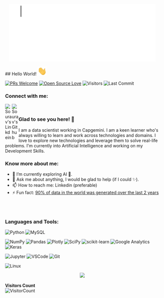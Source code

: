<p  align="center"><img src = "https://github.com/MohapatraSourav/MohapatraSourav/blob/main/gifs/intro.GIF"></p>
## Hello World! <img src="https://github.com/MohapatraSourav/MohapatraSourav/blob/main/gifs/Hi.gif" width="30px"></h2>
<br />

[![PRs Welcome](https://img.shields.io/badge/PRs-welcome-brightgreen.svg?style=flat&logo=github)](https://github.com/MohapatraSourav)
[![Open Source Love](https://badges.frapsoft.com/os/v2/open-source.svg?v=103)](https://github.com/MohapatraSourav)
<img alt="Visitors" src="https://komarev.com/ghpvc/?username=MohapatraSourav&style=flat&labelColor=black&logo=github&label=PROFILE+VIEWS&color=29bf12"/>
<img alt="Last Commit" src="https://img.shields.io/github/last-commit/MohapatraSourav/MohapatraSourav?logo=markdown&label=LAST+UPDATE&color=29bf12&style=flat">


<h3 align="left">Connect with me:</h3>
<a href="https://in.linkedin.com/in/sourav-mohapatra0107">
<img align="left" alt="Sourav's Linkdein" width="22px" src="https://cdn.jsdelivr.net/npm/simple-icons@v3/icons/linkedin.svg" />
</a>
<a href="https://github.com/MohapatraSourav">
  <img align="left" alt="Sourav's Github" width="22px" src="https://cdn.jsdelivr.net/npm/simple-icons@v3/icons/github.svg" />
</a>

<br />

### Glad to see you here! 🙂 &nbsp;
I am a data scientist working in Capgemini. I am a keen learner who's always willing to learn and work across technologies and domains. I love to explore new technologies and leverage them to solve real-life problems. I'm currently into Artificial Intelligence and working on my Development Skills.
<br />

<!-- <img align="right" height="250" width="375" alt="GIF" src="https://github.com/MohapatraSourav/MohapatraSourav/blob/main/gifs/quotes.gif" /> -->

### Know more about me:

- 🔭 I’m currently exploring AI 🚀.
- 💬 Ask me about anything, I would be glad to help (if I could ✨).
- 📫 How to reach me: Linkedin (preferable)
- ⚡ Fun fact: <a href = "https://rivery.io/blog/big-data-statistics-how-much-data-is-there-in-the-world/"> 90% of data in the world was generated over the last 2 years </a>

<br>
<br>
<h3 align="left">Languages and Tools:</h3>

![Python](https://img.shields.io/badge/python%20-%23E34F26.svg?&style=for-the-badge&logo=python&ogoColor=white)
![MySQL](https://img.shields.io/badge/MySQL-00000F?style=for-the-badge&logo=mysql&logoColor=white)

![NumPy](https://img.shields.io/badge/numpy-%23013243.svg?style=for-the-badge&logo=numpy&logoColor=white)
![Pandas](https://img.shields.io/badge/pandas-%23150458.svg?style=for-the-badge&logo=pandas&logoColor=white)
![Plotly](https://img.shields.io/badge/Plotly-239120?style=for-the-badge&logo=plotly&logoColor=white)
![SciPy](https://img.shields.io/badge/SciPy-%230C55A5.svg?style=for-the-badge&logo=scipy&logoColor=%white)
![scikit-learn](https://img.shields.io/badge/scikit--learn-%23F7931E.svg?style=for-the-badge&logo=scikit-learn&logoColor=white)
![Google Analytics](https://img.shields.io/badge/Google%20Analytics-E37400?style=for-the-badge&logo=google%20analytics&logoColor=white)
![Keras](https://img.shields.io/badge/Keras-D00000?style=for-the-badge&logo=Keras&logoColor=white)

![Jupyter](https://img.shields.io/badge/Jupyter-F37626.svg?&style=for-the-badge&logo=Jupyter&logoColor=white)
![VSCode](https://img.shields.io/badge/-vscode-00a8e8?style=for-the-badge&logo=visual-studio-code)
![Git](https://img.shields.io/badge/git%20-%23F05033.svg?&style=for-the-badge&logo=git&logoColor=white)

![Linux](https://img.shields.io/badge/-linux-772953?style=for-the-badge&logo=linux)


<p align="center"><img width="50%" src="https://github-readme-stats.vercel.app/api?username=MohapatraSourav&show_icons=true" /></p>

<!-- <img align="center" src="https://github-readme-stats.vercel.app/api/top-langs/?username=syedareehaquasar&theme=radical&hide_langs_below=1" /> -->



**Visitors Count**  
![VisitorCount](https://profile-counter.glitch.me/{MohapatraSourav}/count.svg)

<!-- https://cdn4.iconfinder.com/data/icons/logos-and-brands/512/189_Kaggle_logo_logos-512 

<img src="https://octodex.github.com/images/momtocat.png" height="160px" width="160px">
<img src="https://octodex.github.com/images/twenty-percent-cooler-octocat.png" height="160px" width="160px">
<img src="https://octodex.github.com/images/saritocat.png" height="160px" width="160px">
-->
